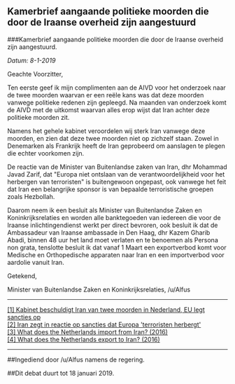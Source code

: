 ## Kamerbrief aangaande politieke moorden die door de Iraanse overheid zijn aangestuurd 
 
###Kamerbrief aangaande politieke moorden die door de Iraanse overheid zijn aangestuurd.

*Datum: 8-1-2019*

Geachte Voorzitter,

Ten eerste geef ik mijn complimenten aan de AIVD voor het onderzoek naar de twee moorden waarvan er een reële kans was dat deze moorden vanwege politieke redenen zijn gepleegd. Na maanden van onderzoek komt de AIVD met de uitkomst waarvan alles erop wijst dat Iran achter deze politieke moorden zit.

Namens het gehele kabinet veroordelen wij sterk Iran vanwege deze moorden, en zien dat deze twee moorden niet op zichzelf staan. Zowel in Denemarken als Frankrijk heeft de Iran geprobeerd om aanslagen te plegen die echter voorkomen zijn.

De reactie van de Minister van Buitenlandse zaken van Iran, dhr Mohammad Javad Zarif, dat "Europa niet ontslaan van de verantwoordelijkheid voor het herbergen van terroristen" is buitengewoon ongepast, ook vanwege het feit dat Iran een belangrijke sponsor is van bepaalde terroristische groepen zoals Hezbollah.

Daarom neem ik een besluit als Minister van Buitenlandse Zaken en Koninkrijksrelaties en worden alle banktegoeden van iedereen die voor de Iraanse inlichtingendienst werkt per direct bevroren, ook besluit ik dat de Ambassadeur van Iraanse ambassade in Den Haag, dhr Kazem Gharib Abadi, binnen 48 uur het land moet verlaten en te benoemen als Persona non grata, tenslotte besluit ik dat vanaf 1 Maart een exportverbod komt voor Medische en Orthopedische apparaten naar Iran en een importverbod voor aardolie vanuit Iran.

Getekend,

Minister van Buitenlandse Zaken en Koninkrijksrelaties, /u/Alfus

---
[[1] Kabinet beschuldigt Iran van twee moorden in Nederland, EU legt sancties op](https://nos.nl/artikel/2266583-kabinet-beschuldigt-iran-van-twee-moorden-in-nederland-eu-legt-sancties-op.html)  
[[2] Iran zegt in reactie op sancties dat Europa 'terroristen herbergt'](https://www.nu.nl/buitenland/5671904/iran-zegt-in-reactie-op-sancties-dat-europa-terroristen-herbergt.html?redirect=1)  
[[3] What does the Netherlands import from Iran? (2016)](https://atlas.media.mit.edu/en/visualize/tree_map/hs92/import/nld/irn/show/2016/)  
[[4] What does the Netherlands export to Iran? (2016)](https://atlas.media.mit.edu/en/visualize/tree_map/hs92/export/nld/irn/show/2016/)  

---

##Ingediend door /u/Alfus namens de regering.

##Dit debat duurt tot 18 januari 2019.
